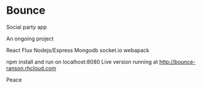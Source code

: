 # Bounce

Social party app

An ongoing project

React Flux Nodejs/Express Mongodb
socket.io webapack 

npm install and run on localhost:8080
Live version running at http://bounce-ranson.rhcloud.com

Peace
